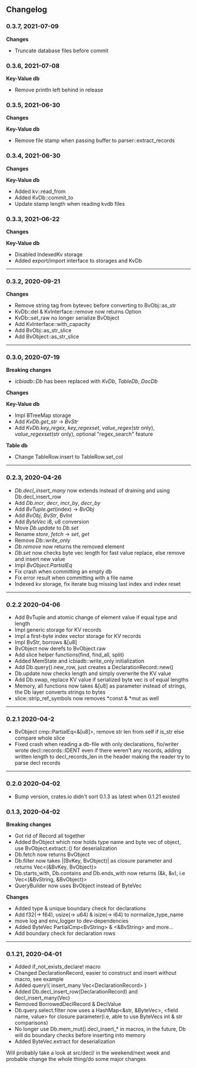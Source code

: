 ## Changelog


### 0.3.7, 2021-07-09

**Changes**

* Truncate database files before commit


### 0.3.6, 2021-07-08

**Key-Value db**

* Remove println left behind in release


### 0.3.5, 2021-06-30

**Changes**

**Key-Value db**

* Remove file stamp when passing buffer to parser::extract_records


### 0.3.4, 2021-06-30

**Changes**

**Key-Value db**

* Added kv::read_from
* Added KvDb::commit_to
* Update stamp length when reading kvdb files


### 0.3.3, 2021-06-22

**Changes**

**Key-Value db**

* Disabled IndexedKv storage
* Added export/import interface to storages and KvDb


---


### 0.3.2, 2020-09-21


**Changes**

* Remove string tag from bytevec before converting to BvObj::as_str
* KvDb::del & KvInterface::remove now returns Option<BvObject>
* KvDb::set_raw no longer serialize BvObject
* Add KvInterface::with_capacity
* Add BvObj::as_str_slice
* Add BvObject::as_str_slice


---


### 0.3.0, 2020-07-19


**Breaking changes**
* *icbiadb::Db* has been replaced with *KvDb*, *TableDb*, *DocDb*

**Changes**

**Key-Value db**

* Impl BTreeMap storage
* Add *KvDb.get_str* -> *BvStr*
* Add *KvDb.key_regex*, *key_regexset*, *value_regex*(str only), *value_regexset*(str only), optional "regex_search" feature


**Table db**
* Change TableRow.insert to TableRow.set_col


---


### 0.2.3, 2020-04-26


* *Db.decl_insert_many* now extends instead of draining and using Db.decl_insert_row
* Add *Db.incr*, *decr*, *incr_by*, *decr_by*
* Add *BvTuple.get*(index) -> *BvObj*
* Add *BvObj*, *BvStr*, *BvInt*
* Add *ByteVec* i8, u8 conversion
* Move *Db.update* to *Db.set*
* Rename *store*, *fetch* -> *set*, *get*
* Remove *Db::write_only*
* *Db.remove* now returns the removed element
* *Db.set* now checks byte vec length for fast value replace, else remove and insert new value
* Impl *BvObject.PartialEq*
* Fix crash when committing an empty db
* Fix error result when committing with a file name
* Indexed kv storage, fix iterate bug missing last index and index reset


---


### 0.2.2 2020-04-06


* Add BvTuple and atomic change of element value if equal type and length 
* Impl generic storage for KV records 
* Impl a first-byte index vector storage for KV records
* Impl BvStr, borrows &[u8]
* BvObject now derefs to BvObject.raw
* Add slice helper functions(find, find_all, split)
* Added MemState and icbiadb::write_only initialization
* Add Db.query().new_row, just creates a DeclarationRecord::new()
* Db.update now checks length and simply overwrite the KV value
* Add Db.swap, replace KV value if serialized byte vec is of equal lengths
* Memory, all functions now takes &[u8] as parameter instead of strings, the Db layer converts strings to bytes
* slice::strip_ref_symbols now removes \*const & \*mut as well


---


### 0.2.1 2020-04-2


* BvObject cmp::PartialEq<&[u8]>, remove str len from self if is_str else compare whole slice
* Fixed crash when reading a db-file with only declarations, fio/writer wrote decl::records::IDENT even if there weren't any records, adding written length to decl_records_len in the header making the reader try to parse decl records


---


### 0.2.0 2020-04-02

* Bump version, crates.io didn't sort 0.1.3 as latest when 0.1.21 existed


### 0.1.3, 2020-04-02


**Breaking changes**

* Got rid of Record all together
* Added BvObject which now holds type name and byte vec of object, use BvObject.extract::<type>() for deserialization
* Db.fetch now returns BvObject
* Db.filter now takes |(BvKey, BvObject)| as closure parameter and returns Vec<(&BvKey, BvObject)>
* Db.starts_with, Db.contains and Db.ends_with now returns (&k, &v), i.e Vec<(&BvString, &BvObject)>
* QueryBuilder now uses BvObject instead of ByteVec


**Changes**

* Added type & unique boundary check for declarations
* Add f32(-> f64), usize(-> u64) & isize(-> i64) to normalize_type_name
* move log and env_logger to dev-dependencies
* Added ByteVec PartialCmp\<BvString\> & \<&BvString\> and more...
* Add boundary check for declaration rows


---


### 0.1.21, 2020-04-01


* Added if_not_exists_declare! macro
* Changed DeclarationRecord, easier to construct and insert without macro, see example
* Added query!{ insert_many Vec\<DeclarationRecord\> }
* Added Db.decl_insert_row(DeclarationRecord) and decl_insert_many(Vec<DeclarationRecord>)
* Removed BorrowedDeclRecord & DeclValue
* Db.query.select.filter now uses a HashMap<&str, &ByteVec>, <field name, value> for closure parameter(i.e, able to use ByteVecs int & str comparisons)
* No longer use Db.mem_mut().decl_insert_* in macros, in the future, Db will do boundary checks before inserting into memory
* Added ByteVec.extract for deserialization


Will probably take a look at src/decl/ in the weekend/next week and probable change the whole thing/do some major changes



